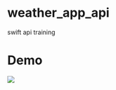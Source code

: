 # weather_app_api
swift api training


<h1>Demo</h1>

<img src="https://user-images.githubusercontent.com/79763515/184861946-e8a86b40-71dd-4c34-b726-51e6743e574d.gif"/>
